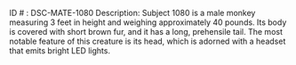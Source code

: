 ID # : DSC-MATE-1080
Description: Subject 1080 is a male monkey measuring 3 feet in height and weighing approximately 40 pounds. Its body is covered with short brown fur, and it has a long, prehensile tail. The most notable feature of this creature is its head, which is adorned with a headset that emits bright LED lights.
